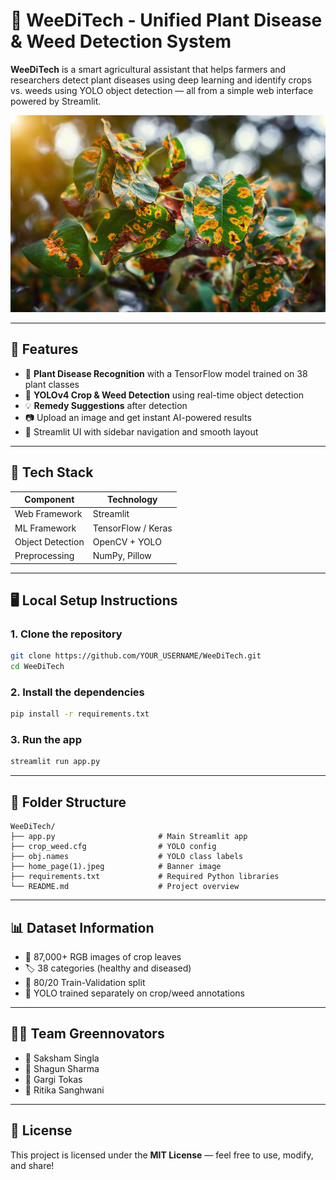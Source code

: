 # 🌿 WeeDiTech - Unified Plant Disease & Weed Detection System

**WeeDiTech** is a smart agricultural assistant that helps farmers and researchers detect plant diseases using deep learning and identify crops vs. weeds using YOLO object detection — all from a simple web interface powered by Streamlit.

![Banner](home_page(1).jpeg)

---

## 🚀 Features

- 🌱 **Plant Disease Recognition** with a TensorFlow model trained on 38 plant classes
- 🌾 **YOLOv4 Crop & Weed Detection** using real-time object detection
- 💡 **Remedy Suggestions** after detection
- 📷 Upload an image and get instant AI-powered results
- 🧠 Streamlit UI with sidebar navigation and smooth layout

---

## 🧰 Tech Stack

| Component       | Technology         |
|----------------|--------------------|
| Web Framework   | Streamlit          |
| ML Framework    | TensorFlow / Keras |
| Object Detection| OpenCV + YOLO      |
| Preprocessing   | NumPy, Pillow      |

---

## 🖥️ Local Setup Instructions

### 1. Clone the repository

```bash
git clone https://github.com/YOUR_USERNAME/WeeDiTech.git
cd WeeDiTech
```

### 2. Install the dependencies

```bash
pip install -r requirements.txt
```

### 3. Run the app

```bash
streamlit run app.py
```

---

## 📁 Folder Structure

```
WeeDiTech/
├── app.py                       # Main Streamlit app
├── crop_weed.cfg                # YOLO config
├── obj.names                    # YOLO class labels
├── home_page(1).jpeg            # Banner image
├── requirements.txt             # Required Python libraries
└── README.md                    # Project overview
```

---

## 📊 Dataset Information

- 📸 87,000+ RGB images of crop leaves
- 🏷️ 38 categories (healthy and diseased)
- 🔄 80/20 Train-Validation split
- 🧠 YOLO trained separately on crop/weed annotations

---

## 👨‍💻 Team Greennovators

- 🌟 Saksham Singla  
- 🌟 Shagun Sharma  
- 🌟 Gargi Tokas  
- 🌟 Ritika Sanghwani

---

## 📃 License

This project is licensed under the **MIT License** — feel free to use, modify, and share!
